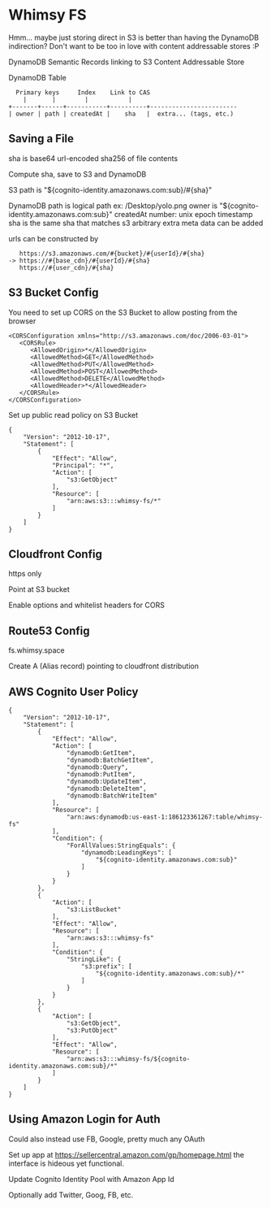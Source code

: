 Whimsy FS
=========

Hmm... maybe just storing direct in S3 is better than having the DynamoDB
indirection? Don't want to be too in love with content addressable stores :P

DynamoDB Semantic Records linking to S3 Content Addressable Store

DynamoDB Table

      Primary keys     Index    Link to CAS
        |       |        |           |
    +-------+------+-----------+----------+------------------------
    | owner | path | createdAt |    sha   |  extra... (tags, etc.)


Saving a File
-------------

sha is base64 url-encoded sha256 of file contents

Compute sha, save to S3 and DynamoDB

S3 path is "${cognito-identity.amazonaws.com:sub}/#{sha}"

DynamoDB path is logical path ex: /Desktop/yolo.png
owner is "${cognito-identity.amazonaws.com:sub}"
createdAt number: unix epoch timestamp
sha is the same sha that matches s3
arbitrary extra meta data can be added

urls can be constructed by

       https://s3.amazonaws.com/#{bucket}/#{userId}/#{sha}
    -> https://#{base_cdn}/#{userId}/#{sha}
       https://#{user_cdn}/#{sha}

S3 Bucket Config
----------------

You need to set up CORS on the S3 Bucket to allow posting from the browser

    <CORSConfiguration xmlns="http://s3.amazonaws.com/doc/2006-03-01">
       <CORSRule>
          <AllowedOrigin>*</AllowedOrigin>
          <AllowedMethod>GET</AllowedMethod>
          <AllowedMethod>PUT</AllowedMethod>
          <AllowedMethod>POST</AllowedMethod>
          <AllowedMethod>DELETE</AllowedMethod>
          <AllowedHeader>*</AllowedHeader>
       </CORSRule>
    </CORSConfiguration>

Set up public read policy on S3 Bucket

    {
    	"Version": "2012-10-17",
    	"Statement": [
    		{
    			"Effect": "Allow",
    			"Principal": "*",
    			"Action": [
    				"s3:GetObject"
    			],
    			"Resource": [
    				"arn:aws:s3:::whimsy-fs/*"
    			]
    		}
    	]
    }

Cloudfront Config
-----------------

https only

Point at S3 bucket

Enable options and whitelist headers for CORS


Route53 Config
--------------

fs.whimsy.space

Create A (Alias record) pointing to cloudfront distribution


AWS Cognito User Policy
-----------------------

    {
        "Version": "2012-10-17",
        "Statement": [
            {
                "Effect": "Allow",
                "Action": [
                    "dynamodb:GetItem",
                    "dynamodb:BatchGetItem",
                    "dynamodb:Query",
                    "dynamodb:PutItem",
                    "dynamodb:UpdateItem",
                    "dynamodb:DeleteItem",
                    "dynamodb:BatchWriteItem"
                ],
                "Resource": [
                    "arn:aws:dynamodb:us-east-1:186123361267:table/whimsy-fs"
                ],
                "Condition": {
                    "ForAllValues:StringEquals": {
                        "dynamodb:LeadingKeys": [
                            "${cognito-identity.amazonaws.com:sub}"
                        ]
                    }
                }
            },
            {
                "Action": [
                    "s3:ListBucket"
                ],
                "Effect": "Allow",
                "Resource": [
                    "arn:aws:s3:::whimsy-fs"
                ],
                "Condition": {
                    "StringLike": {
                        "s3:prefix": [
                            "${cognito-identity.amazonaws.com:sub}/*"
                        ]
                    }
                }
            },
            {
                "Action": [
                    "s3:GetObject",
                    "s3:PutObject"
                ],
                "Effect": "Allow",
                "Resource": [
                    "arn:aws:s3:::whimsy-fs/${cognito-identity.amazonaws.com:sub}/*"
                ]
            }
        ]
    }

Using Amazon Login for Auth
---------------------------

Could also instead use FB, Google, pretty much any OAuth

Set up app at https://sellercentral.amazon.com/gp/homepage.html the interface is
hideous yet functional.

Update Cognito Identity Pool with Amazon App Id

Optionally add Twitter, Goog, FB, etc.

